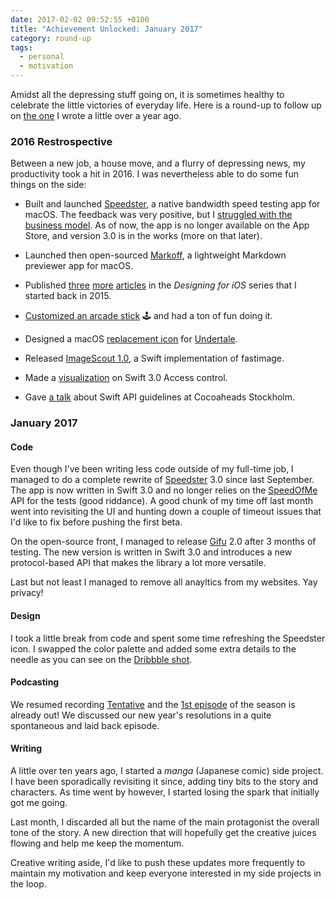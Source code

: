 ```yaml
---
date: 2017-02-02 09:52:55 +0100
title: "Achievement Unlocked: January 2017"
category: round-up
tags:
  - personal
  - motivation
---
```


Amidst all the depressing stuff going on, it is sometimes healthy to celebrate the little victories of everyday life. Here is a round-up to follow up on [the one][Retro 2015] I wrote a little over a year ago.

### 2016 Restrospective

Between a new job, a house move, and a flurry of depressing news, my productivity took a hit in 2016. I was nevertheless able to do some fun things on the side:

- Built and launched [Speedster], a native bandwidth speed testing app for macOS. The feedback was very positive, but I [struggled with the business model][Speedster retrospective]. As of now, the app is no longer available on the App Store, and version 3.0 is in the works (more on that later).

- Launched then open-sourced [Markoff], a lightweight Markdown previewer app for macOS.

- Published [three][views] [more][custom button] [articles][subclassing views] in the *Designing for iOS* series that I started back in 2015.

- [Customized an arcade stick][stick] 🕹 and had a ton of fun doing it.

- Designed a macOS [replacement icon] for [Undertale].

- Released [ImageScout 1.0], a Swift implementation of fastimage.

- Made a [visualization] on Swift 3.0 Access control.

- Gave [a talk] about Swift API guidelines at Cocoaheads Stockholm.

### January 2017

#### Code

Even though I've been writing less code outside of my full-time job, I managed to do a complete rewrite of [Speedster] 3.0 since last September. The app is now written in Swift 3.0 and no longer relies on the [SpeedOfMe] API for the tests (good riddance). A good chunk of my time off last month went into revisiting the UI and hunting down a couple of timeout issues that I'd like to fix before pushing the first beta.

On the open-source front, I managed to release [Gifu] 2.0 after 3 months of testing. The new version is written in Swift 3.0 and introduces a new protocol-based API that makes the library a lot more versatile.

Last but not least I managed to remove all anayltics from my websites. Yay privacy!

#### Design

I took a little break from code and spent some time refreshing the Speedster icon. I swapped the color palette and added some extra details to the needle as you can see on the [Dribbble shot].

#### Podcasting

We resumed recording [Tentative] and the [1st episode] of the season is already out! We discussed our new year's resolutions in a quite spontaneous and laid back episode.

#### Writing

A little over ten years ago, I started a *manga* (Japanese comic) side project. I have been sporadically revisiting it since, adding tiny bits to the story and characters.
As time went by however, I started losing the spark that initially got me going.

Last month, I discarded all but the name of the main protagonist the overall tone of the story. A new direction that will hopefully get the creative juices flowing and help me keep the momentum.

Creative writing aside, I'd like to push these updates more frequently to maintain my motivation and keep everyone interested in my side projects in the loop.

[Retro 2015]: /2015/achievement-unlocked-2015
[Speedster]: https://speedsterapp.com
[Speedster retrospective]: /2016/speedster-a-retrospective
[Markoff]: https://github.com/thoughtbot/Markoff
[views]: https://robots.thoughtbot.com/building-ios-interfaces-views
[custom button]: https://robots.thoughtbot.com/building-ios-interfaces-custom-button
[subclassing views]: https://robots.thoughtbot.com/building-ios-interfaces-subclassing-views
[stick]: https://twitter.com/kaishin/status/706076592976629761
[replacement icon]: https://dribbble.com/shots/2730205-Undertale-Replacement-Icon
[Undertale]: http://undertale.com/
[ImageScout 1.0]: https://github.com/kaishin/ImageScout
[visualization]: https://swiftbits.redalemeden.com/resources/swift-3-access-control/
[a talk]: https://speakerdeck.com/kaishin/swift-3-api-best-practices-by-example
[Cocoaheads Stockholm]: https://www.meetup.com/CocoaHeads-Stockholm/
[SpeedOfMe]: https://speedof.me
[Gifu]: https://cocoapods.org/pods/Gifu
[Dribbble shot]: https://dribbble.com/shots/3252363-Speedster-3-0-Icon
[Tentative]: http://tentative.fm
[1st episode]: http://tentative.fm/31
